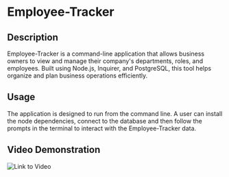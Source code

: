 # Employee-Tracker

## Description
Employee-Tracker is a command-line application that allows business owners to view and manage their company's departments, roles, and employees. Built using Node.js, Inquirer, and PostgreSQL, this tool helps organize and plan business operations efficiently. 

## Usage 
The application is designed to run from the command line. A user can install the node dependencies, connect to the database and then follow the prompts in the terminal to interact with the Employee-Tracker data. 

## Video Demonstration
![Link to Video](https://drive.google.com/file/d/1QEJQ3YiY2MxyLJno_8juQqeatkeQ8BCP/view)

